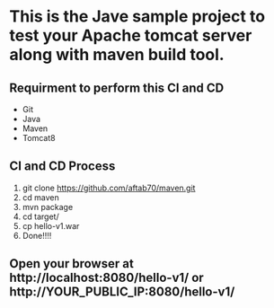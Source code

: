 This is the Jave sample project to test your Apache tomcat server along with maven build tool.
=============================
## Requirment to perform this CI and CD 

- Git
- Java
- Maven
- Tomcat8 

## CI and CD Process

1. git clone https://github.com/aftab70/maven.git
2. cd maven
3. mvn package
4. cd target/
5. cp hello-v1.war <To your tomcat server inside webapps directory>
6. Done!!!!

## Open your browser at http://localhost:8080/hello-v1/ or http://YOUR_PUBLIC_IP:8080/hello-v1/ 
